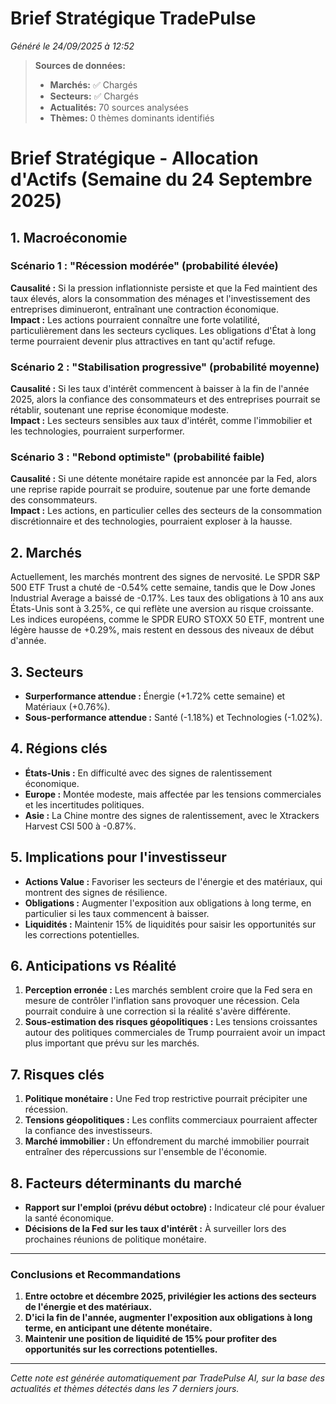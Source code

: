 # Brief Stratégique TradePulse

*Généré le 24/09/2025 à 12:52*

> **Sources de données:**
> - **Marchés:** ✅ Chargés
> - **Secteurs:** ✅ Chargés
> - **Actualités:** 70 sources analysées
> - **Thèmes:** 0 thèmes dominants identifiés

# Brief Stratégique - Allocation d'Actifs (Semaine du 24 Septembre 2025)

## 1. Macroéconomie

### Scénario 1 : "Récession modérée" (probabilité élevée)
**Causalité :** Si la pression inflationniste persiste et que la Fed maintient des taux élevés, alors la consommation des ménages et l'investissement des entreprises diminueront, entraînant une contraction économique.  
**Impact :** Les actions pourraient connaître une forte volatilité, particulièrement dans les secteurs cycliques. Les obligations d'État à long terme pourraient devenir plus attractives en tant qu'actif refuge.

### Scénario 2 : "Stabilisation progressive" (probabilité moyenne)
**Causalité :** Si les taux d'intérêt commencent à baisser à la fin de l'année 2025, alors la confiance des consommateurs et des entreprises pourrait se rétablir, soutenant une reprise économique modeste.  
**Impact :** Les secteurs sensibles aux taux d'intérêt, comme l'immobilier et les technologies, pourraient surperformer. 

### Scénario 3 : "Rebond optimiste" (probabilité faible)
**Causalité :** Si une détente monétaire rapide est annoncée par la Fed, alors une reprise rapide pourrait se produire, soutenue par une forte demande des consommateurs.  
**Impact :** Les actions, en particulier celles des secteurs de la consommation discrétionnaire et des technologies, pourraient exploser à la hausse.

## 2. Marchés

Actuellement, les marchés montrent des signes de nervosité. Le SPDR S&P 500 ETF Trust a chuté de -0.54% cette semaine, tandis que le Dow Jones Industrial Average a baissé de -0.17%. Les taux des obligations à 10 ans aux États-Unis sont à 3.25%, ce qui reflète une aversion au risque croissante. Les indices européens, comme le SPDR EURO STOXX 50 ETF, montrent une légère hausse de +0.29%, mais restent en dessous des niveaux de début d'année.

## 3. Secteurs

- **Surperformance attendue :** Énergie (+1.72% cette semaine) et Matériaux (+0.76%).
- **Sous-performance attendue :** Santé (-1.18%) et Technologies (-1.02%).

## 4. Régions clés

- **États-Unis :** En difficulté avec des signes de ralentissement économique.
- **Europe :** Montée modeste, mais affectée par les tensions commerciales et les incertitudes politiques.
- **Asie :** La Chine montre des signes de ralentissement, avec le Xtrackers Harvest CSI 500 à -0.87%.

## 5. Implications pour l'investisseur

- **Actions Value :** Favoriser les secteurs de l'énergie et des matériaux, qui montrent des signes de résilience.
- **Obligations :** Augmenter l'exposition aux obligations à long terme, en particulier si les taux commencent à baisser.
- **Liquidités :** Maintenir 15% de liquidités pour saisir les opportunités sur les corrections potentielles.

## 6. Anticipations vs Réalité

1. **Perception erronée :** Les marchés semblent croire que la Fed sera en mesure de contrôler l'inflation sans provoquer une récession. Cela pourrait conduire à une correction si la réalité s'avère différente.
2. **Sous-estimation des risques géopolitiques :** Les tensions croissantes autour des politiques commerciales de Trump pourraient avoir un impact plus important que prévu sur les marchés.

## 7. Risques clés

1. **Politique monétaire :** Une Fed trop restrictive pourrait précipiter une récession.
2. **Tensions géopolitiques :** Les conflits commerciaux pourraient affecter la confiance des investisseurs.
3. **Marché immobilier :** Un effondrement du marché immobilier pourrait entraîner des répercussions sur l'ensemble de l'économie.

## 8. Facteurs déterminants du marché

- **Rapport sur l'emploi (prévu début octobre) :** Indicateur clé pour évaluer la santé économique.
- **Décisions de la Fed sur les taux d'intérêt :** À surveiller lors des prochaines réunions de politique monétaire.

---

### Conclusions et Recommandations

1. **Entre octobre et décembre 2025, privilégier les actions des secteurs de l'énergie et des matériaux.**
2. **D'ici la fin de l'année, augmenter l'exposition aux obligations à long terme, en anticipant une détente monétaire.**
3. **Maintenir une position de liquidité de 15% pour profiter des opportunités sur les corrections potentielles.**

---

*Cette note est générée automatiquement par TradePulse AI, sur la base des actualités et thèmes détectés dans les 7 derniers jours.*
